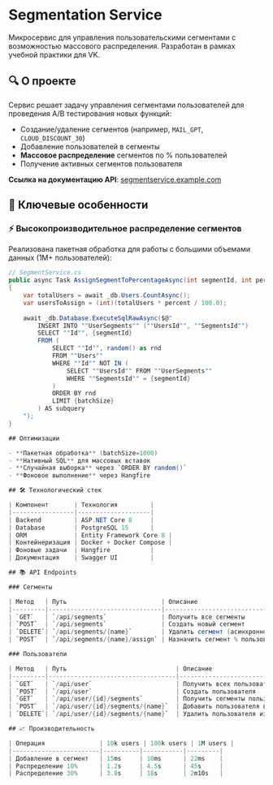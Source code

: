 # Segmentation Service

Микросервис для управления пользовательскими сегментами с возможностью массового распределения. Разработан в рамках учебной практики для VK.

## 🔍 О проекте

Сервис решает задачу управления сегментами пользователей для проведения A/B тестирования новых функций:
- Создание/удаление сегментов (например, `MAIL_GPT`, `CLOUD_DISCOUNT_30`)
- Добавление пользователей в сегменты
- **Массовое распределение** сегментов по % пользователей
- Получение активных сегментов пользователя

**Ссылка на документацию API**: [segmentservice.example.com](http://51.250.39.113:5000/swagger/index.html)

## 🌟 Ключевые особенности

### ⚡ Высокопроизводительное распределение сегментов
Реализована пакетная обработка для работы с большими объемами данных (1M+ пользователей):

```csharp
// SegmentService.cs
public async Task AssignSegmentToPercentageAsync(int segmentId, int percent, int batchSize = 1000)
{
    var totalUsers = await _db.Users.CountAsync();
    var usersToAssign = (int)(totalUsers * percent / 100.0);
    
    await _db.Database.ExecuteSqlRawAsync($@"
        INSERT INTO ""UserSegments"" (""UsersId"", ""SegmentsId"")
        SELECT ""Id"", {segmentId}
        FROM (
            SELECT ""Id"", random() as rnd
            FROM ""Users""
            WHERE ""Id"" NOT IN (
                SELECT ""UsersId"" FROM ""UserSegments"" 
                WHERE ""SegmentsId"" = {segmentId}
            )
            ORDER BY rnd
            LIMIT {batchSize}
        ) AS subquery
    ");
}

## Оптимизации

- **Пакетная обработка** (batchSize=1000)
- **Нативный SQL** для массовых вставок
- **Случайная выборка** через `ORDER BY random()`
- **Фоновое выполнение** через Hangfire

## 🛠 Технологический стек

| Компонент       | Технология         |
|-----------------|--------------------|
| Backend         | ASP.NET Core 8     |
| Database        | PostgreSQL 15      |
| ORM             | Entity Framework Core 8 |
| Контейнеризация | Docker + Docker Compose |
| Фоновые задачи  | Hangfire           |
| Документация    | Swagger UI         |

## 📚 API Endpoints

### Сегменты

| Метод   | Путь                          | Описание                               |
|---------|-------------------------------|----------------------------------------|
| `GET`   | `/api/segments`               | Получить все сегменты                 |
| `POST`  | `/api/segments`               | Создать новый сегмент                 |
| `DELETE`| `/api/segments/{name}`        | Удалить сегмент (асинхронно)          |
| `POST`  | `/api/segments/{name}/assign` | Назначить сегмент % пользователей     |

### Пользователи

| Метод   | Путь                              | Описание                               |
|---------|-----------------------------------|----------------------------------------|
| `GET`   | `/api/user`                       | Получить всех пользователей           |
| `POST`  | `/api/user`                       | Создать пользователя                  |
| `GET`   | `/api/user/{id}/segments`         | Получить сегменты пользователя        |
| `POST`  | `/api/user/{id}/segments/{name}`  | Добавить пользователя в сегмент       |
| `DELETE`| `/api/user/{id}/segments/{name}`  | Удалить пользователя из сегмента      |

## 📈 Производительность

| Операция               | 10k users | 100k users | 1M users |
|------------------------|----------|-----------|---------|
| Добавление в сегмент   | 15ms     | 18ms      | 22ms    |
| Распределение 10%      | 1.2s     | 4.5s      | 45s     |
| Распределение 30%      | 3.8s     | 18s       | 2m10s   |
